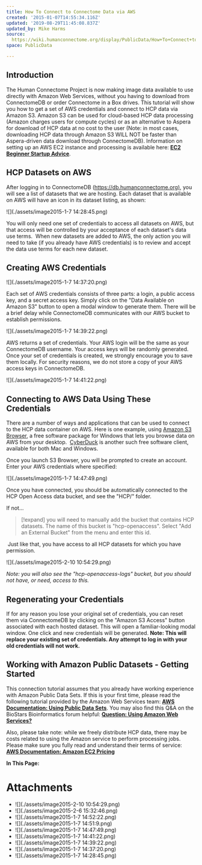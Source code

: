 ```yaml
---
title: How To Connect to Connectome Data via AWS
created: '2015-01-07T14:55:34.116Z'
updated: '2019-08-29T11:45:08.837Z'
updated_by: Mike Harms
source: 
  https://wiki.humanconnectome.org/display/PublicData/How+To+Connect+to+Connectome+Data+via+AWS
space: PublicData

---
```

## Introduction

The Human Connectome Project is now making image data available to use directly with Amazon Web Services, without you having to download from ConnectomeDB or order Connectome in a Box drives. This tutorial will show you how to get a set of AWS credentials and connect to HCP data via Amazon S3. Amazon S3 can be used for cloud-based HCP data processing (Amazon charges users for compute cycles) or as an alternative to Aspera for download of HCP data at no cost to the user (Note: in most cases, downloading HCP data through Amazon S3 WILL NOT be faster than Aspera-driven data download through ConnectomeDB). Information on setting up an AWS EC2 instance and processing is available here: **[EC2 Beginner Startup Advice](./EC2%20Beginner%20Startup%20Advice.md)**.

## HCP Datasets on AWS

After logging in to ConnectomeDB (<https://db.humanconnectome.org)>, you will see a list of datasets that we are hosting. Each dataset that is available on AWS will have an icon in its dataset listing, as shown: 

 ![](./assets/image2015-1-7 14:28:45.png) 

You will only need one set of credentials to access all datasets on AWS, but that access will be controlled by your acceptance of each dataset's data use terms.  When new datasets are added to AWS, the only action you will need to take (if you already have AWS credentials) is to review and accept the data use terms for each new dataset.

## Creating AWS Credentials

 ![](./assets/image2015-1-7 14:37:20.png) 

Each set of AWS credentials consists of three parts: a login, a public access key, and a secret access key. Simply click on the "Data Available on Amazon S3" button to open a modal window to generate them. There will be a brief delay while ConnectomeDB communicates with our AWS bucket to establish permissions. 

 ![](./assets/image2015-1-7 14:39:22.png) 

AWS returns a set of credentials. Your AWS login will be the same as your ConnectomeDB username. Your access keys will be randomly generated. Once your set of credentials is created, we strongly encourage you to save them locally. For security reasons, we do not store a copy of your AWS access keys in ConnectomeDB. 

 ![](./assets/image2015-1-7 14:41:22.png) 

## Connecting to AWS Data Using These Credentials

There are a number of ways and applications that can be used to connect to the HCP data container on AWS. Here is one example, using [Amazon S3 Browser](http://s3browser.com/), a free software package for Windows that lets you browse data on AWS from your desktop.  [CyberDuck](https://cyberduck.io/) is another such free software client, available for both Mac and Windows. 

Once you launch S3 Browser, you will be prompted to create an account. Enter your AWS credentials where specified: 

 ![](./assets/image2015-1-7 14:47:49.png) 

Once you have connected, you should be automatically connected to the HCP Open Access data bucket, and see the "HCP/" folder.

If not...

  


> [!expand] 
> you will need to manually add the bucket that contains HCP datasets. The name of this bucket is "hcp-openaccess". Select "Add an External Bucket" from the menu and enter this id.
  


 Just like that, you have access to all HCP datasets for which you have permission. 

 ![](./assets/image2015-2-10 10:54:29.png) 

*Note: you will also see the "hcp-openaccess-logs" bucket, but you should not have, or need, access to this.*

## Regenerating your Credentials

If for any reason you lose your original set of credentials, you can reset them via ConnectomeDB by clicking on the "Amazon S3 Access" button associated with each hosted dataset. This will open a familiar-looking modal window. One click and new credentials will be generated. **Note: This will replace your existing set of credentials. Any attempt to log in with your old credentials will not work.**

  


## Working with Amazon Public Datasets - Getting Started

This connection tutorial assumes that you already have working experience with Amazon Public Data Sets. If this is your first time, please read the following tutorial provided by the Amazon Web Services team: **[AWS Documentation: Using Public Data Sets](http://docs.aws.amazon.com/AWSEC2/latest/UserGuide/using-public-data-sets.html)**. You may also find this Q&A on the BioStars Bioinformatics forum helpful: **[Question: Using Amazon Web Services?](https://www.biostars.org/p/3643/)**

Also, please take note: while we freely distribute HCP data, there may be costs related to using the Amazon service to perform processing jobs. Please make sure you fully read and understand their terms of service: **[AWS Documentation: Amazon EC2 Pricing](http://aws.amazon.com/ec2/pricing/)** 

**In This Page:**

  




# Attachments

- ![](./assets/image2015-2-10 10:54:29.png)
- ![](./assets/image2015-2-6 15:32:46.png)
- ![](./assets/image2015-1-7 14:52:22.png)
- ![](./assets/image2015-1-7 14:51:9.png)
- ![](./assets/image2015-1-7 14:47:49.png)
- ![](./assets/image2015-1-7 14:41:22.png)
- ![](./assets/image2015-1-7 14:39:22.png)
- ![](./assets/image2015-1-7 14:37:20.png)
- ![](./assets/image2015-1-7 14:28:45.png)
